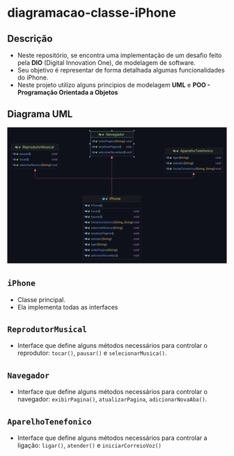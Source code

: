 # diagramacao-classe-iPhone

## Descrição

* Neste repositório, se encontra uma implementação de um desafio feito pela __DIO__ (Digital Innovation One), de modelagem de software.
* Seu objetivo é representar de forma detalhada algumas funcionalidades do iPhone.
* Neste projeto utilizo alguns principios de modelagem __UML__ e __POO - Programação Orientada a Objetos__


## Diagrama UML 

<img src="https://github.com/Dhisting1/diagramacao-classes-iPhone/blob/master/docs/diagramacao-classe-iPhone.png">


## `iPhone`

* Classe principal.
* Ela implementa todas as interfaces


## `ReprodutorMusical`

* Interface que define alguns métodos necessários para controlar o reprodutor: `tocar()`, `pausar()` e `selecionarMusica()`.

## `Navegador`

* Interface que define alguns métodos necessários para controlar o navegador: `exibirPagina()`, `atualizarPagina`, `adicionarNovaAba()`.

## `AparelhoTenefonico`

* Interface que define alguns métodos necessários para controlar a ligação: `ligar()`, `atender()` e `iniciarCorreioVoz()` 
